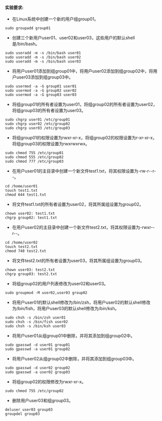 #### 实验要求:
  - 在Linux系统中创建一个新的用户组group01。
  ```
  sudo groupadd group01
  ```
  - 创建三个新用户user01、user02和user03，这些用户的默认shell是/bin/bash。
  
  ```
  sudo useradd -m -s /bin/bash user01
  sudo useradd -m -s /bin/bash user02
  sudo useradd -m -s /bin/bash user03
  ```
  
  - 将用户user01添加到组group01中，将用户user02添加到组group02中，将用户user03添加到组group03中。
  
  ```
  sudo usermod -a -G group01 user01
  sudo usermod -a -G group02 user02
  sudo usermod -a -G group03 user03
  ```
  
  - 将组group01的所有者设置为user01，将组group02的所有者设置为user02，将组group03的所有者设置为user03。
  
  ```
  sudo chgrp user01 /etc/group01
  sudo chgrp user02 /etc/group02
  sudo chgrp user03 /etc/group03
  ```
  
  - 将组group01的权限设置为rwxr-xr-x，将组group02的权限设置为r-xr-xr-x，将组group03的权限设置为rwxrwxrwx。
  
  ```
  sudo chmod 755 /etc/group01
  sudo chmod 555 /etc/group02
  sudo chmod 777 /etc/group03
  ```
  
  - 在用户user01的主目录中创建一个新文件test1.txt，将其权限设置为-rw-r--r--。
  
  ```
  cd /home/user01
  touch test1.txt
  chmod 644 test1.txt
  ```
  
  - 将文件test1.txt的所有者设置为user02，将其所属组设置为group02。
  
  ```
  chown user02: test1.txt
  chgrp group02: test1.txt
  ```
  
  - 在用户user02的主目录中创建一个新文件test2.txt，将其权限设置为-rwxr--r--。
  
  ```
  cd /home/user02
  touch test2.txt
  chmod 740 test2.txt
  ```
  
  - 将文件test2.txt的所有者设置为user03，将其所属组设置为group03。
  
  ```
  chown user03: test2.txt
  chgrp group03: test2.txt
  ```
  
  - 将组group02的用户列表修改为user02和user03。
  
  ```
  sudo groupmod -M user02,user03 group02
  ```
  
  - 将用户user01的默认shell修改为/bin/zsh，将用户user02的默认shell修改为/bin/fish，将用户user03的默认shell修改为/bin/ksh。
  
  ```
  sudo chsh -s /bin/zsh user01
  sudo chsh -s /bin/fish user02
  sudo chsh -s /bin/ksh user03
  ```
  
  - 将用户user01从组group01中删除，并将其添加到组group02中。
  
  ```
  sudo gpasswd -d user01 group01
  sudo gpasswd -a user01 group02
  ```
  
  - 将用户user02从组group02中删除，并将其添加到组group03中。
  
  ```
  sudo gpasswd -d user02 group02
  sudo gpasswd -a user02 group03
  ```
  
  - 将组group02的权限修改为rwxr-xr-x。
  
  ```
  sudo chmod 755 /etc/group02
  ```
  - 删除用户user03和组group03。
  
  ```
  deluser user03 group03
  groupdel group03
  ```